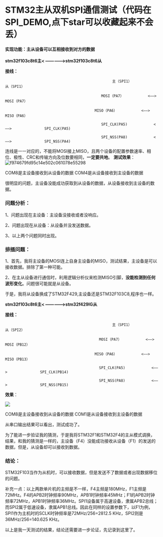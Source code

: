 # STM32主从双机SPI通信测试（代码在SPI_DEMO,点下star可以收藏起来不会丢）

#### **实现功能：主从设备可以互相接收到对方的数据**

**stm32f103c8t6主< —————>stm32f103c8t6从**

**接线：**

                                                     主（SPI1）                                          从（SPI1）

                                                MOSI（PA7）           <——>               MOSI（PA7）

                                             MISO（PA6）           <——>               MISO（PA6）

                                                SPI_CLK(PA5)            <——>               SPI_CLK(PA5)

                                                SPI_NSS(PA8)            <——>               SPI_NSS(PA4)  

连线是一一对应的，不能将MOSI接上MISO，且两个设备的配置参数速率、相位、极性、CRC和传输方向及位数要相同，**一定要共地**。
**测试效果**：
![f974679fd95c14e502c061078e55298](https://github.com/imagine90/STM32_DEMO/blob/2bb9ba5832fb334d2a6b9125431e949d67ca1f6f/f974679fd95c14e502c061078e55298.png)


COM8是主设备接收到从设备的数据  COM4是从设备接收到主设备的数据

很明显的问题，主设备没能成功获取到从设备的数据，从设备接收到主设备的数据。

### **问题分析：**

1、问题出现在主设备：主设备没接收或者没响应。

2、问题出现在从设备：从设备并没发送数据。

3、以上两个问题同时出现。

### **排插问题**：

1、首先，我将主设备的MOSI连上自身主设备的MISO，测试结果，主设备是可以接收数据。排除了第一种可能。

2、在主从设备进行通信时，利用逻辑分析仪来检测MISO引脚，**没能检测到任何波形变化**。问题很可能就是从设备。

于是，我将从设备换成了STM32F429,主设备还是STM32F103C8,程序也一样。

**stm32f103c8t6主< —————>stm32f429IG从**

**接线：**

                                                     主（SPI1）                                          从（SPI2）

                                               MOSI（PA7）           <——>               MOSI（PB12）

                                             MISO（PA6）           <——>               MISO（PB13）

                                               SPI_CLK(PA5)            <——>               SPI_CLK(PB14)

                                               SPI_NSS(PA8)            <——>               SPI_NSS(PB15)  
**效果**：

![](https://github.com/imagine90/STM32_DEMO/blob/643a01c2ee4ae6f22788e9f7cba27a5f38d35561/image.png)

COM8是主设备接收到从设备的数据  COM1是从设备接收到主设备的数据

从串口输出结果可以看出，测试成功了。

为了能进一步验证我的猜测，于是我将STM32F1和STM32F4的主从模式调换，结果，和我的猜测是一样的，主设备（F4）没能成功接收从设备（F1）的发送的数据，但是，从设备却可以接收到数据。

### **结论**：

STM32F103当作为从机时，可以接收数据，但是发送不了数据或者出现数据移位的问题。

补充一点：以上两款单片机的主频是不一样，F4主频是180MHz，F1主频是72MHz。F4的APB2时钟频率90MHz，APB1时钟频率45MHz；F1的APB2时钟频率72MHz，APB1时钟频率36MHz。SPI1设备属于高速设备，隶属APB2总线；而SPI2属于低速设备，隶属APB1总线。因此在同样的设置参数下，以F1为例，SPI1作为主机时的SCLK时钟频率是72MHz/256=2812.5 KHz，SPI2则是36MHz/256=140.625 KHz。

以上是我一天测试的结果，结论还需要进一步论证，先记录到这里了。

